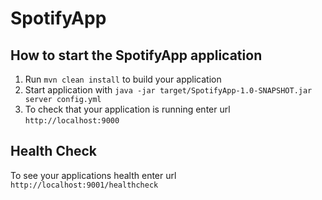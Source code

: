# SpotifyApp

How to start the SpotifyApp application
---

1. Run `mvn clean install` to build your application
1. Start application with `java -jar target/SpotifyApp-1.0-SNAPSHOT.jar server config.yml`
1. To check that your application is running enter url `http://localhost:9000`

Health Check
---

To see your applications health enter url `http://localhost:9001/healthcheck`
